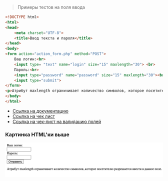 >  Примеры тестов на поля ввода
```html
<!DOCTYPE html>
<html>
<head>
    <meta charset="UTF-8">
    <title>Ввод текста и пароля</title>
</head>
<body>
<form action="action_form.php" method="POST">
    Ваш логин:<br>
    <input type= "text" name="login" size="15" maxlength="30"> <br>
    Пароль:<br>
    <input type="password" name="password" size="15" maxlength="30"><br>
    <input type="submit">
</form>
<p>Атрибут maxlength ограничивает количество символов, которое посетителю разрешается ввести в данное поле.</p>
</body>
</html>
```

* [Ссылка на документацию](./Document.md)
* [Ссылка на чек лист](./check-lists.md)
* [Ссылка на чек-лист на валидацию полей](./MyValidation.md)

### Картинка HTML'ки выше

![Подпись](../images/windows.png)


